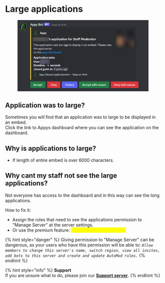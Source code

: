 # Large applications

<figure><img src="../../.gitbook/assets/App is to large.png" alt=""><figcaption></figcaption></figure>

## Application was to large?

Sometimes you will find that an application was to large to be displayed in an embed. \
Click the link to Appys dashboard where you can see the application on the dashboard.&#x20;

## Why is applications to large?&#x20;

* If length of entire embed is over 6000 characters.

## Why cant my staff not see the large applications?

Not everyone has access to the dashboard and in this way can see the long applications.

How to fix it:&#x20;

* Assign the roles that need to see the applications permission to "Manage Server" at the server settings.&#x20;
* Or use the premium feature: <mark style="color:yellow;">Application manager roles.</mark>

{% hint style="danger" %}
Giving permission to "Manage Server" can be dangerous, as your users who have this permission will be able to: _`Allow members to change this server's name, switch region, view all invites, add bots to this server and create and update AutoMod rules.`_
{% endhint %}

{% hint style="info" %}
**Support**\
If you are unsure what to do, please join our [**Support server**](https://discord.com/invite/bDmc55c6zY).&#x20;
{% endhint %}
